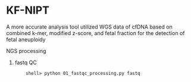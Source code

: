 # KF-NIPT
A more accurate analysis tool utilized WGS data of cfDNA based on combined k-mer, modified z-score, and fetal fraction for the detection of fetal aneuploidy

NGS processing

01) fastq QC

            shell> python 01_fastqc_processing.py fastq
